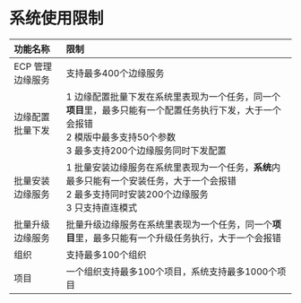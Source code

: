 # 系统使用限制



|     功能名称     | 限制                                                        |
| :--------------| :-----------------------------------------------------------|
|ECP 管理边缘服务|支持最多400个边缘服务|
|边缘配置批量下发|1 边缘配置批量下发在系统里表现为一个任务，同一个**项目**里，最多只能有一个配置任务执行下发，大于一个会报错<br/>2 模版中最多支持50个参数<br/>3 最多支持200个边缘服务同时下发配置|
|批量安装边缘服务|1 批量安装边缘服务在系统里表现为一个任务，**系统**内最多只能有一个安装任务，大于一个会报错<br/>2 最多支持同时安装200个边缘服务<br/>3 只支持直连模式|
|批量升级边缘服务|批量升级边缘服务在系统里表现为一个任务，同一个**项目**里，最多只能有一个升级任务执行，大于一个会报错|
|组织| 支持最多100个组织|
|项目| 一个组织支持最多100个项目，系统支持最多1000个项目|
